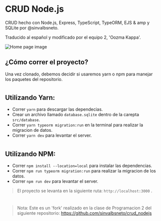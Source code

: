 # CRUD Node.js
CRUD hecho con Node.js, Express, TypeScript, TypeORM, EJS & amp y SQLite por @sinvalbsneto. 

Traducido al español y modificado por el equipo 2, 'Oozma Kappa'.

![Home page image](https://user-images.githubusercontent.com/96827491/191409568-51e779d8-1ab0-4b87-9e2f-79fa8a29dbd4.png)

## ¿Cómo correr el proyecto?

Una vez clonado, debemos decidir si usaremos yarn o npm para manejar los paquetes del repositorio.  
#
## Utilizando Yarn:

- Correr `yarn` para descargar las dependecias.
- Crear un archivo llamado `database.sqlite` dentro de la carepta `src/database`.
- Correr `yarn typeorm migration:run` en la terminal para realizar la migracion de datos.
- Correr `yarn dev` para levantar el server.
#
## Utilizando NPM:
- Correr `npm install --location=local` para instalar las dependencias.
- Correr `npm run typeorm migration:run` para realizar la migracion de los datos.
- Correr `npm run dev` para levantar el server.

>El proyecto se levanta en la siguiente ruta: `http://localhost:3000` .

#
#
#
>Nota: Este es un 'fork' realizado en la clase de Programacion 2 del siguiente repositorio: https://github.com/sinvalbsneto/crud_nodejs
